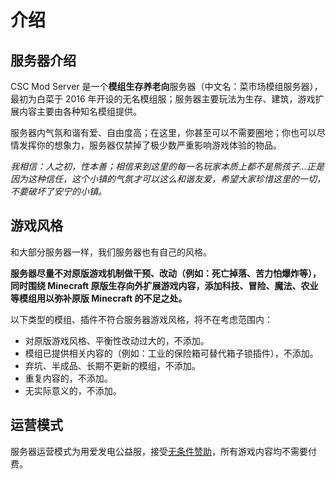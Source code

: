 # 介绍

## 服务器介绍

CSC Mod Server 是一个**模组生存养老向**服务器（中文名：菜市场模组服务器），最初为白菜于 2016 年开设的无名模组服；服务器主要玩法为生存、建筑，游戏扩展内容主要由各种知名模组提供。

服务器内气氛和谐有爱、自由度高；在这里，你甚至可以不需要圈地；你也可以尽情发挥你的想象力，服务器仅禁掉了极少数严重影响游戏体验的物品。

_我相信：人之初，性本善；相信来到这里的每一名玩家本质上都不是熊孩子...正是因为这种信任，这个小镇的气氛才可以这么和谐友爱，希望大家珍惜这里的一切，不要破坏了安宁的小镇。_

## 游戏风格

和大部分服务器一样，我们服务器也有自己的风格。

**服务器尽量不对原版游戏机制做干预、改动（例如：死亡掉落、苦力怕爆炸等），同时围绕 Minecraft 原版生存向外扩展游戏内容，添加科技、冒险、魔法、农业等模组用以弥补原版 Minecraft 的不足之处。**

以下类型的模组、插件不符合服务器游戏风格，将不在考虑范围内：

- 对原版游戏风格、平衡性改动过大的，不添加。
- 模组已提供相关内容的（例如：工业的保险箱可替代箱子锁插件），不添加。
- 弃坑、半成品、长期不更新的模组，不添加。
- 重复内容的，不添加。
- 无实际意义的，不添加。

## 运营模式

服务器运营模式为用爱发电公益服，接受[无条件赞助](../donate/donation-channels.md)，所有游戏内容均不需要付费。

